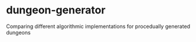 # dungeon-generator
Comparing different algorithmic implementations for procedually generated dungeons
